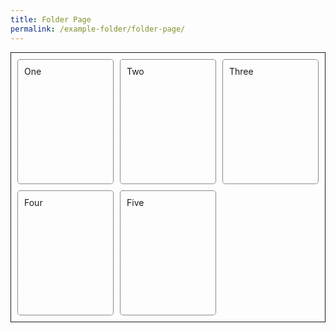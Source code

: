 ```yaml
---
title: Folder Page
permalink: /example-folder/folder-page/
---
```



<style>
.wrapper {
  display: grid;
  border:solid 1px;
  grid-template-columns:1fr 1fr 1fr;
  grid-auto-rows: 200px;
  column-gap: 10px;
  row-gap: 10px;
  padding:10px
}

.box{
  border: dotted 1px;
  border-radius: 5px;
  padding: 10px;
}
</style>

<div class="wrapper">
  <div class="box">One</div>
  <div class="box">Two</div>
  <div class="box">Three</div>
  <div class="box">Four</div>
  <div class="box">Five</div>
</div>